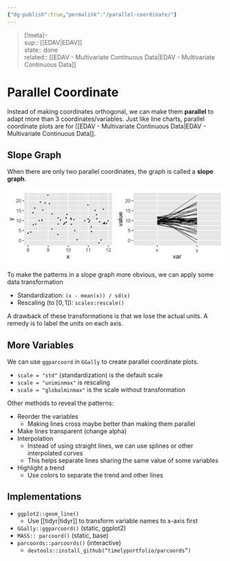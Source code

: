 ```yaml
---
{"dg-publish":true,"permalink":"/parallel-coordinate/"}
---
```


> [!meta]-  
sup:: [[EDAV\|EDAV]]  
state:: done  
related:: [[EDAV - Multivariate Continuous Data\|EDAV - Multivariate Continuous Data]]

# Parallel Coordinate

Instead of making coordinates orthogonal, we can make them **parallel** to adapt more than 3 coordinates/variables. Just like line charts, parallel coordinate plots are for [[EDAV - Multivariate Continuous Data\|EDAV - Multivariate Continuous Data]].

## Slope Graph

When there are only two parallel coordinates, the graph is called a **slope graph**.

![](https://raw.githubusercontent.com/zcysxy/Figurebed/master/img/20221013024024.png)

To make the patterns in a slope graph more obvious, we can apply some data transformation

- Standardization: `(x - mean(x)) / sd(x)`
- Rescaling (to $[0,1]$): `scales:rescale()`

A drawback of these transformations is that we lose the actual units. A remedy is to label the units on each axis.

## More Variables

We can use `ggparcoord` in `GGally` to create parallel coordinate plots.

- `scale = "std"` (standardization) is the default scale
- `scale = "uniminmax"` is rescaling
- `scale = "globalminmax"` is the scale without transformation

Other methods to reveal the patterns:

- Reorder the variables
    - Making lines cross maybe better than making them parallel
- Make lines transparent (change alpha)
- Interpolation
    - Instead of using straight lines, we can use splines or other interpolated curves
    - This helps separate lines sharing the same value of some variables
- Highlight a trend
    - Use colors to separate the trend and other lines

## Implementations

- `ggplot2::geom_line()`
    - Use [[tidyr\|tidyr]] to transform variable names to x-axis first
- `GGally::ggparcoord()` (static, ggplot2)
- `MASS:: parcoord()` (static, base)
- `parcoords::parcoords()` (interactive)
    - `devtools::install_github(“timelyportfolio/parcoords”)`
